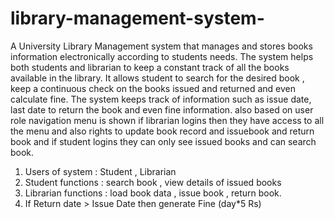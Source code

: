 # library-management-system-
A University Library Management system that manages and stores books information electronically according to students needs.
The system helps both students and librarian to keep a constant track of all the books available in the library. 
It allows student to search for the desired book , keep a continuous check on the books issued and returned and even calculate fine.
The system keeps track of information such as issue date, last date to return the book and even fine information. also based on user role navigation menu is shown
if librarian logins then they have access to all the menu and also rights to update book record and issuebook and return book and if student logins they can 
only see issued books and can search book.

1) Users of system : Student , Librarian 
2) Student functions : search book , view details of issued books 
3) Librarian functions : load book data , issue book , return book. 
4) If Return date > Issue Date then generate Fine (day*5 Rs) 

 

